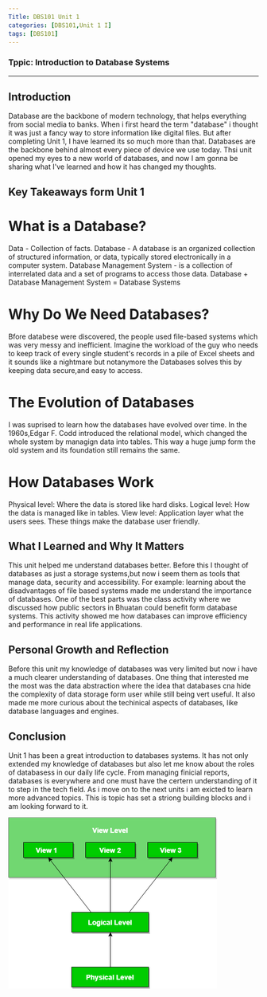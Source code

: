```yaml
---
Title: DBS101 Unit 1 
categories: [DBS101,Unit 1 I]
tags: [DBS101]
---
```


### Tppic: Introduction to Database Systems
----

## Introduction

Database are the backbone of modern technology, that helps everything from social media to banks. When i first heard the term "database" i thought it was just a fancy way to store information like digital files. But after completing Unit 1, I have learned its so much more than that. Databases are the backbone behind almost every piece of device we use today. Thsi unit opened my eyes to a new world of databases, and now I am gonna be sharing what I've learned and how it has changed my thoughts.

## Key Takeaways form Unit 1

# What is a Database?
Data - Collection of facts.
Database - A database is an organized collection of
structured information, or data, typically stored
electronically in a computer system.
Database Management System - is a collection of
interrelated data and a set of programs to access those
data.
Database + Database Management System = Database
Systems

# Why Do We Need Databases?
Bfore databese were discovered, the people used file-based systems which was very messy and inefficient. Imagine the workload of the guy who needs to keep track of every single student's records in a pile of Excel sheets and it sounds like a nightmare but notanymore the Databases solves this by keeping data secure,and easy to access.

# The Evolution of Databases
I was suprised to learn how the databases have evolved over time. In the 1960s,Edgar F. Codd introduced the relational model, which changed the whole system by managign data into tables. This way a huge jump form the old system and its foundation still remains the same.

# How Databases Work
Physical level: Where the data is stored like hard disks.
Logical level: How the data is managed like in tables.
View level: Application layer what the users sees.
These things make the database user friendly.

## What I Learned and Why It Matters

This unit helped me understand databases better. Before this I thought of databases as just a storage systems,but now i seem them as tools that manage data, security and accessibility. For example: learning about the disadvantages of file based systems made me understand the importance of databases.
One of the best parts was the class activity where we discussed how public sectors in Bhuatan could benefit form database systems. This activity showed me how databases can improve efficiency and performance in real life applications.

## Personal Growth and Reflection
Before this unit my knowledge of databases was very limited but now i have a much clearer understanding of databases. One thing that interested me the most was the data abstraction where the idea that databases cna hide the complexity of data storage form user while still being vert useful. It also made me more curious about the techinical aspects of databases, like database languages and engines.

## Conclusion

Unit 1 has been a great introduction to databases systems. It has not only extended my knowledge of databases but also let me know about the roles of databasess in our daily life cycle. From managing finicial reports, databases is everywhere and one must have the certern understanding of it to step in the tech field. As i move on to the next units i am exicted to learn more advanced topics. This is topic has set a striong building blocks and i am looking forward to it.

![Three Levels of Data Abstraction](../assets/img/levels%20of%20abstraction.png)


